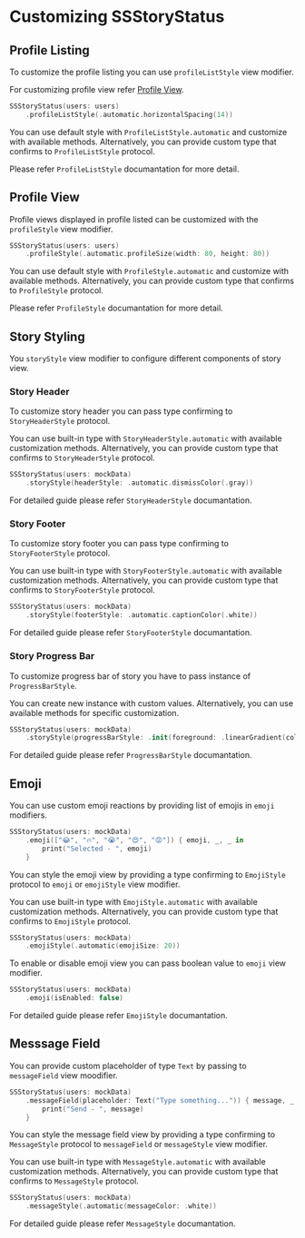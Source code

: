 # Customizing SSStoryStatus

## Profile Listing

To customize the profile listing you can use `profileListStyle` view modifier.

For customizing profile view refer [Profile View](#profile-view).

```swift
SSStoryStatus(users: users)
    .profileListStyle(.automatic.horizontalSpacing(14))
```

You can use default style with `ProfileListStyle.automatic` and customize with available methods.
Alternatively, you can provide custom type that confirms to `ProfileListStyle` protocol.

Please refer `ProfileListStyle` documantation for more detail.

## Profile View

Profile views displayed in profile listed can be customized with the `profileStyle` view modifier.

```swift
SSStoryStatus(users: users)
    .profileStyle(.automatic.profileSize(width: 80, height: 80))
```

You can use default style with `ProfileStyle.automatic` and customize with available methods.
Alternatively, you can provide custom type that confirms to `ProfileStyle` protocol.

Please refer `ProfileStyle` documantation for more detail.

## Story Styling

You `storyStyle` view modifier to configure different components of story view.

### Story Header

To customize story header you can pass type confirming to `StoryHeaderStyle` protocol.

You can use built-in type with `StoryHeaderStyle.automatic` with available customization methods.
Alternatively, you can provide custom type that confirms to `StoryHeaderStyle` protocol.

```swift
SSStoryStatus(users: mockData)
    .storyStyle(headerStyle: .automatic.dismissColor(.gray))
```

For detailed guide please refer `StoryHeaderStyle` documantation.

### Story Footer

To customize story footer you can pass type confirming to `StoryFooterStyle` protocol.

You can use built-in type with `StoryFooterStyle.automatic` with available customization methods.
Alternatively, you can provide custom type that confirms to `StoryFooterStyle` protocol.

```swift
SSStoryStatus(users: mockData)
    .storyStyle(footerStyle: .automatic.captionColor(.white))
```

For detailed guide please refer `StoryFooterStyle` documantation.

### Story Progress Bar

To customize progress bar of story you have to pass instance of `ProgressBarStyle`.

You can create new instance with custom values.
Alternatively, you can use available methods for specific customization.

```swift
SSStoryStatus(users: mockData)
    .storyStyle(progressBarStyle: .init(foreground: .linearGradient(colors: [.green, .orange], startPoint: .leading, endPoint: .trailing)))
```

For detailed guide please refer `ProgressBarStyle` documantation.

## Emoji

You can use custom emoji reactions by providing list of emojis  in `emoji` modifiers.

```swift
SSStoryStatus(users: mockData)
    .emoji(["😂", "🔥", "😭", "😍", "😡"]) { emoji, _, _ in
        print("Selected - ", emoji)
    }
```

You can style the emoji view by providing a type confirming to `EmojiStyle` protocol to `emoji` or `emojiStyle` view modifier.

You can use built-in type with `EmojiStyle.automatic` with available customization methods.
Alternatively, you can provide custom type that confirms to `EmojiStyle` protocol.

```swift
SSStoryStatus(users: mockData)
    .emojiStyle(.automatic(emojiSize: 20))
```

To enable or disable emoji view you can pass boolean value to `emoji` view modifier.

```swift
SSStoryStatus(users: mockData)
    .emoji(isEnabled: false)
```

For detailed guide please refer `EmojiStyle` documantation.

## Messsage Field

You can provide custom placeholder of type `Text` by passing to `messageField` view moodifier.

```swift
SSStoryStatus(users: mockData)
    .messageField(placeholder: Text("Type something...")) { message, _, _ in
        print("Send - ", message)
    }
```

You can style the message field view by providing a type confirming to `MessageStyle` protocol to `messageField` or `messageStyle` view modifier.

You can use built-in type with `MessageStyle.automatic` with available customization methods.
Alternatively, you can provide custom type that confirms to `MessageStyle` protocol.

```swift
SSStoryStatus(users: mockData)
    .messageStyle(.automatic(messageColor: .white))
```

For detailed guide please refer `MessageStyle` documantation.
